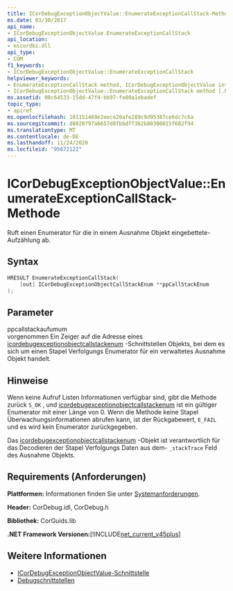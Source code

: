 ```yaml
---
title: ICorDebugExceptionObjectValue::EnumerateExceptionCallStack-Methode
ms.date: 03/30/2017
api_name:
- ICorDebugExceptionObjectValue.EnumerateExceptionCallStack
api_location:
- mscordbi.dll
api_type:
- COM
f1_keywords:
- ICorDebugExceptionObjectValue::EnumerateExceptionCallStack
helpviewer_keywords:
- EnumerateExceptionCallStack method, ICorDebugExceptionObjectValue interface [.NET Framework debugging]
- ICorDebugExceptionObjectValue::EnumerateExceptionCallStack method [.NET Framework debugging]
ms.assetid: 00c64533-15dd-47f4-bb97-fe80a1ebadef
topic_type:
- apiref
ms.openlocfilehash: 101151469e2eece20afe289c9d95387ce6dc7c6a
ms.sourcegitcommit: d8020797a6657d0fbbdff362b80300815f682f94
ms.translationtype: MT
ms.contentlocale: de-DE
ms.lasthandoff: 11/24/2020
ms.locfileid: "95672122"
---
```

# <a name="icordebugexceptionobjectvalueenumerateexceptioncallstack-method"></a>ICorDebugExceptionObjectValue::EnumerateExceptionCallStack-Methode

Ruft einen Enumerator für die in einem Ausnahme Objekt eingebettete-Aufzählung ab.  
  
## <a name="syntax"></a>Syntax  
  
```cpp  
HRESULT EnumerateExceptionCallStack(  
    [out] ICorDebugExceptionObjectCallStackEnum **ppCallStackEnum  
);  
```  
  
## <a name="parameters"></a>Parameter  

 ppcallstackaufumum  
 vorgenommen Ein Zeiger auf die Adresse eines [icordebugexceptionobjectcallstackenum](icordebugexceptionobjectcallstackenum-interface.md) -Schnittstellen Objekts, bei dem es sich um einen Stapel Verfolgungs Enumerator für ein verwaltetes Ausnahme Objekt handelt.  
  
## <a name="remarks"></a>Hinweise  

 Wenn keine Aufruf Listen Informationen verfügbar sind, gibt die Methode zurück `S_OK` , und [icordebugexceptionobjectcallstackenum](icordebugexceptionobjectcallstackenum-interface.md) ist ein gültiger Enumerator mit einer Länge von 0. Wenn die Methode keine Stapel Überwachungsinformationen abrufen kann, ist der Rückgabewert, `E_FAIL` und es wird kein Enumerator zurückgegeben.  
  
 Das [icordebugexceptionobjectcallstackenum](icordebugexceptionobjectcallstackenum-interface.md) -Objekt ist verantwortlich für das Decodieren der Stapel Verfolgungs Daten aus dem- `_stackTrace` Feld des Ausnahme Objekts.  
  
## <a name="requirements"></a>Requirements (Anforderungen)  

 **Plattformen:** Informationen finden Sie unter [Systemanforderungen](../../get-started/system-requirements.md).  
  
 **Header:** CorDebug.idl, CorDebug.h  
  
 **Bibliothek:** CorGuids.lib  
  
 **.NET Framework Versionen:**[!INCLUDE[net_current_v45plus](../../../../includes/net-current-v45plus-md.md)]  
  
## <a name="see-also"></a>Weitere Informationen

- [ICorDebugExceptionObjectValue-Schnittstelle](icordebugexceptionobjectvalue-interface.md)
- [Debugschnittstellen](debugging-interfaces.md)
